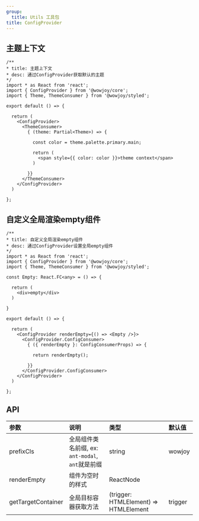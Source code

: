 ```yaml
---
group:
  title: Utils 工具包
title: ConfigProvider
---
```


## 主题上下文

```tsx
/**
* title: 主题上下文
* desc: 通过ConfigProvider获取默认的主题
*/
import * as React from 'react';
import { ConfigProvider } from '@wowjoy/core';
import { Theme, ThemeConsumer } from '@wowjoy/styled';

export default () => {
  
  return (
    <ConfigProvider>
      <ThemeConsumer>
        { (theme: Partial<Theme>) => {
          
          const color = theme.palette.primary.main;
          
          return (
            <span style={{ color: color }}>theme context</span>
          )
          
        }}
      </ThemeConsumer>
    </ConfigProvider>
  )
  
};

```

## 自定义全局渲染empty组件

```tsx
/**
* title: 自定义全局渲染empty组件
* desc: 通过ConfigProvider设置全局empty组件
*/
import * as React from 'react';
import { ConfigProvider } from '@wowjoy/core';
import { Theme, ThemeConsumer } from '@wowjoy/styled';

const Empty: React.FC<any> = () => {
  
  return (
    <div>empty</div>
  )
  
}

export default () => {
  
  return (
    <ConfigProvider renderEmpty={() => <Empty />}>
      <ConfigProvider.ConfigConsumer>
        { ({ renderEmpty }: ConfigConsumerProps) => {

          return renderEmpty();
          
        }}
      </ConfigProvider.ConfigConsumer>
    </ConfigProvider>
  )
  
};

```

## API
| 参数 | 说明 | 类型 | 默认值 |
| :--- | :--- | :--- | :---   |
| prefixCls | 全局组件类名前缀, ex: `ant-modal`, `ant`就是前缀 | string | wowjoy
| renderEmpty | 组件为空时的样式 | ReactNode | |
| getTargetContainer | 全局目标容器获取方法 | (trigger: HTMLElement) => HTMLElement | trigger
